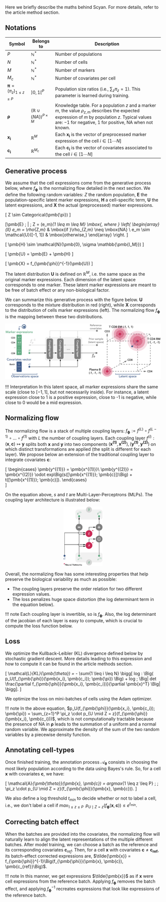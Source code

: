 Here we briefly describe the maths behind Scyan. For more details, refer to the article method section.

## Notations

| Symbol      | Belongs to | Description                          |
| ----------- | -----------|------------------------------------ |
| $P$ | $\mathbb{N}^*$ | Number of populations  |
| $N$ | $\mathbb{N}^*$ | Number of cells |
| $M$ | $\mathbb{N}^*$ | Number of markers |
| $M_{c}$ | $\mathbb{N}^*$ | Number of covariates per cell |
| $\pmb{\pi} = (\pi_z)_{1 \leq z \leq P}$ | $]0, 1[^P$ | Population size ratios (i.e., $\sum_z \pi_z = 1$). This parameter is learned during training. |
| $\pmb{\rho}$ | $(\mathbb{R} \cup \{NA\})^{P \times M}$ | Knowledge table. For a population $z$ and a marker $m$, the value $\rho_{z,m}$ describes the expected expression of $m$ by population $z$. Typical values are: $-1$ for negative, $1$ for positive, NA when not known. | 
| $\pmb{x_i}$ | $\mathbb{R}^M$ | Each $\pmb{x_i}$ is the vector of preprocessed marker expression of the cell $i \in [1\cdots N]$|
| $\pmb{c_i}$ | $\mathbb{R}^{M_c}$ | Each $\pmb{c_i}$ is the vector of covariates associated to the cell $i \in [1\cdots N]$|

## Generative process

We assume that the cell expressions come from the generative process below, where $f_{\pmb{\phi}}$ is the normalizing flow detailed in the next section. We define the following random variables: $Z$ the random population, $\pmb{E}$ the population-specific latent marker expressions, $\pmb{H}$ a cell-specific term, $\pmb{U}$ the latent expressions, and $\pmb{X}$ the actual (preprocessed) marker expressions.

\[
    Z \sim Categorical(\pmb{\pi})
\]

\[\pmb{E} \; | \; Z = (e_m)_{1 \leq m \leq M} \mbox{, where }
        \left\{
            \begin{array}{ll}
                e_m = \rho_{Z,m} & \mbox{if }\rho_{Z,m} \neq \mbox{NA} \\
                e_m \sim \mathcal{U}([-1, 1]) & \mbox{otherwise,}
            \end{array}
        \right.
\]

\[
    \pmb{H} \sim \mathcal{N}(\pmb{0}, \sigma \mathbb{\pmb{I_M}})
\]

\[
    \pmb{U} = \pmb{E} + \pmb{H}
\]

\[
    \pmb{X} = f_{\pmb{\phi}}^{-1}(\pmb{U})
\]

The latent distribution $\pmb{U}$ is defined on $\mathbb{R}^M$, i.e. the same space as the original marker expressions. Each dimension of the latent space corresponds to one marker. These latent marker expressions are meant to be free of batch effect or any non-biological factor.

We can summarize this generative process with the figure below. $\pmb{U}$ corresponds to the mixture distribution in red (right), while $\pmb{X}$ corresponds to the distribution of cells marker expressions (left). The normalizing flow $f_{\pmb{\phi}}$ is the mapping between these two distributions.

<p align="center">
  <img src="../assets/overview_b.png" alt="scyan_overview_b" />
</p>

!!! Interpretation
    In this latent space, all marker expressions share the same scale (close to $[-1, 1]$, but not necessarily inside). For instance, a latent expression close to 1 is a positive expression, close to -1 is negative, while close to 0 would be a mid expression.
## Normalizing flow

The normalizing flow is a stack of multiple coupling layers: $f_{\pmb{\phi}} := f^{(L)} \circ f^{(L-1)} \circ \dots \circ f^{(1)}$ with $L$ the number of coupling layers. Each coupling layer $f^{(i)}: (\pmb{x}, \pmb{c}) \mapsto \pmb{y}$ splits both $\pmb{x}$ and $\pmb{y}$ into two components $(\pmb{x^{(1)}}, \pmb{x^{(2)}}), (\pmb{y^{(1)}}, \pmb{y^{(2)}})$ on which distinct transformations are applied (the split is different for each layer). We propose below an extension of the traditional coupling layer to integrate covariates $\pmb{c}$:

\[
    \begin{cases}
      \pmb{y^{(1)}} = \pmb{x^{(1)}}\\
      \pmb{y^{(2)}} = \pmb{x^{(2)}} \odot exp\Big(s([\pmb{x^{(1)}}; \pmb{c}])\Big) + t([\pmb{x^{(1)}}; \pmb{c}]).
    \end{cases}  
\]

On the equation above, $s$ and $t$ are Multi-Layer-Perceptrons (MLPs). The coupling layer architecture is illustrated below:

<p align="center">
  <img src="../assets/overview_c.png" alt="scyan_overview_c" width="25%"/>
</p>

Overall, the normalizing flow has some interesting properties that help preserve the biological variability as much as possible:

- The coupling layers preserve the order relation for two different expression values.
- The loss penalizes huge space distortion (the log determinant term in the equation below).

!!! note
    Each coupling layer is invertible, so is $f_{\pmb{\phi}}$. Also, the log determinant of the jacobian of each layer is easy to compute, which is crucial to compute the loss function below.

## Loss
We optimize the Kullback–Leibler (KL) divergence defined below by stochastic gradient descent. More details leading to this expression and how to compute it can be found in the article methods section.

\[
    \mathcal{L}_{KL}(\pmb{\theta}) = - \sum_{1 \leq i \leq N} \bigg[ log \: \Big( p_U(f_{\pmb{\phi}}(\pmb{x_i}, \pmb{c_i}); \pmb{\pi}) \Big) + log \;  \Big| det \frac{\partial f_{\pmb{\phi}}(\pmb{x_i}, \pmb{c_i})}{\partial \pmb{x}^T} \Big| \bigg].
\]

We optimize the loss on mini-batches of cells using the Adam optimizer.

!!! note
    In the above equation, $p_U(f_{\pmb{\phi}}(\pmb{x_i}, \pmb{c_i}); \pmb{\pi}) = \sum_{z=1}^P \pi_z \cdot p_{U \mid Z = z}(f_{\pmb{\phi}}(\pmb{x_i}, \pmb{c_i}))$, which is not computationally tractable because the presence of NA in $\pmb{\rho}$ leads to the summation of a uniform and a normal random variable. We approximate the density of the sum of the two random variables by a piecewise density function.

## Annotating cell-types
Once finished training, the annotation process $\mathcal{A}_{\pmb{\theta}}$ consists in choosing the most likely population according to the data using Bayes's rule. So, for a cell $\pmb{x}$ with covariates $\pmb{c}$, we have:

\[
    \mathcal{A}_{\pmb{\theta}}(\pmb{x}, \pmb{c}) = argmax_{1 \leq z \leq P} \; \; \pi_z \cdot p_{U \mid Z = z}(f_{\pmb{\phi}}(\pmb{x}, \pmb{c})).
\]

We also define a log threshold $t_{min}$ to decide whether or not to label a cell, i.e., we don't label a cell if $max_{1 \leq z \leq P} \; \; p_{U \mid Z = z}(f_{\pmb{\phi}}(\pmb{x}, \pmb{c})) \leq e^{t_{min}}$.

## Correcting batch effect

When the batches are provided into the covariates, the normalizing flow will naturally learn to align the latent representations of the multiple different batches. After model training, we can choose a batch as the reference and its corresponding covariates $\pmb{c}_{ref}$. Then, for a cell $\pmb{x}$ with covariates $\pmb{c} \neq \pmb{c_{ref}}$, its batch-effect corrected expressions are, $\tilde{\pmb{x}} = f_{\pmb{\phi}}^{-1}\Big(f_{\pmb{\phi}}(\pmb{x}, \pmb{c}), \pmb{c_{ref}}\Big)$.

!!! note
    In this manner, we get expressions $\tilde{\pmb{x}}$ as if $\pmb{x}$ were cell expressions from the reference batch. Applying $f_{\pmb{\phi}}$ removes the batch effect, and applying $f_{\pmb{\phi}}^{-1}$ recreates expressions that look like expressions of the reference batch.